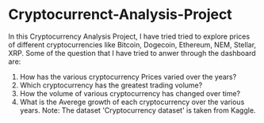 # Cryptocurrenct-Analysis-Project

In this Cryptocurrency Analysis Project, I have tried tried to explore prices of different cryptocurrencies like Bitcoin, Dogecoin, Ethereum, NEM, Stellar, XRP.
Some of the question that I have tried to anwer through the dashboard are:
1. How has the various cryptocurrency Prices varied over the years?
2. Which cryptocurrency has the greatest trading volume?
3. How the volume of various cryptocurrency has changed over time?
4. What is the Averege growth of each cryptocurrency over the various years. 
Note: The dataset 'Cryptocurrency dataset' is taken from Kaggle.
